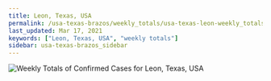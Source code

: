 ```yaml
---
title: Leon, Texas, USA
permalink: /usa-texas-brazos/weekly_totals/usa-texas-leon-weekly_totals.html
last_updated: Mar 17, 2021
keywords: ["Leon, Texas, USA", "weekly totals"]
sidebar: usa-texas-brazos_sidebar
---
```


![Weekly Totals of Confirmed Cases for Leon, Texas, USA](/covid_tracker/images/graphs/usa-texas-leon-weekly_totals_graph.png)

